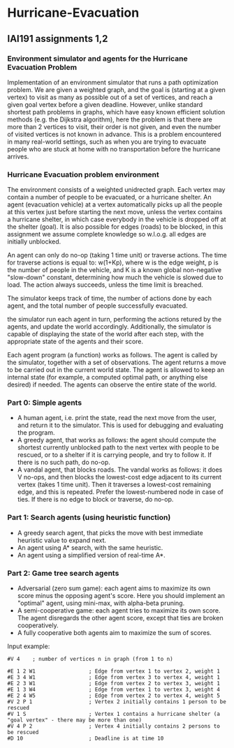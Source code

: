 # Hurricane-Evacuation
## IAI191 assignments 1,2

### Environment simulator and agents for the Hurricane Evacuation Problem
Implementation of an environment simulator that runs a path optimization problem.
We are given a weighted graph, and the goal is (starting at a given vertex) to visit as many as possible out of a set of vertices, and reach a given goal vertex before a given deadline. However, unlike standard shortest path problems in graphs, which have easy known efficient solution methods (e.g. the Dijkstra algorithm), here the problem is that there are more than 2 vertices to visit, their order is not given, and even the number of visited vertices is not known in advance. This is a problem encountered in many real-world settings, such as when you are trying to evacuate people who are stuck at home with no transportation before the hurricane arrives. 

### Hurricane Evacuation problem environment
 The environment consists of a weighted unidrected graph. Each vertex may contain a number of people to be evacuated, or a hurricane shelter. An agent (evacuation vehicle) at a vertex automatically picks up all the people at this vertex just before starting the next move, unless the vertex contains a hurricane shelter, in which case everybody in the vehicle is dropped off at the shelter (goal). It is also possible for edges (roads) to be blocked, in this assignment we assume complete knowledge so w.l.o.g. all edges are initially unblocked.

An agent can only do no-op (taking 1 time unit) or traverse actions. The time for traverse actions is equal to: w(1+Kp), where w is the edge weight, p is the number of people in the vehicle, and K is a known global non-negative "slow-down" constant, determining how much the vehicle is slowed due to load. The action always succeeds, unless the time limit is breached.

The simulator keeps track of time, the number of actions done by each agent, and the total number of people successfully evacuated. 

the simulator run each agent in turn, performing the actions retured by the agents, and update the world accordingly. Additionally, the simulator is capable of displaying the state of the world after each step, with the appropriate state of the agents and their score.

Each agent program (a function) works as follows. The agent is called by the simulator, together with a set of observations. The agent returns a move to be carried out in the current world state. The agent is allowed to keep an internal state (for example, a computed optimal path, or anything else desired) if needed. The agents can observe the entire state of the world. 

### Part 0: Simple agents
- A human agent, i.e. print the state, read the next move from the user, and return it to the simulator. This is used for debugging and evaluating the program.
- A greedy agent, that works as follows: the agent should compute the shortest currently unblocked path to the next vertex with people to be rescued, or to a shelter if it is carrying people, and try to follow it. If there is no such path, do no-op.
- A vandal agent, that blocks roads. The vandal works as follows: it does V no-ops, and then blocks the lowest-cost edge adjacent to its current vertex (takes 1 time unit). Then it traverses a lowest-cost remaining edge, and this is repeated. Prefer the lowest-numbered node in case of ties. If there is no edge to block or traverse, do no-op. 

### Part 1: Search agents (using heuristic function)
- A greedy search agent, that picks the move with best immediate heuristic value to expand next.
- An agent using A* search, with the same heuristic.
- An agent using a simplified version of real-time A*. 

### Part 2: Game tree search agents
- Adversarial (zero sum game): each agent aims to maximize its own score minus the opposing agent's score. Here you should implement an "optimal" agent, using mini-max, with alpha-beta pruning.
- A semi-cooperative game: each agent tries to maximize its own score. The agent disregards the other agent score, except that ties are broken cooperatively.
- A fully cooperative both agents aim to maximize the sum of scores. 

Input example:
```
#V 4    ; number of vertices n in graph (from 1 to n)

#E 1 2 W1                 ; Edge from vertex 1 to vertex 2, weight 1
#E 3 4 W1                 ; Edge from vertex 3 to vertex 4, weight 1
#E 2 3 W1                 ; Edge from vertex 2 to vertex 3, weight 1
#E 1 3 W4                 ; Edge from vertex 1 to vertex 3, weight 4
#E 2 4 W5                 ; Edge from vertex 2 to vertex 4, weight 5
#V 2 P 1                  ; Vertex 2 initially contains 1 person to be rescued
#V 1 S                    ; Vertex 1 contains a hurricane shelter (a "goal vertex" - there may be more than one)
#V 4 P 2                  ; Vertex 4 initially contains 2 persons to be rescued
#D 10                     ; Deadline is at time 10
```
